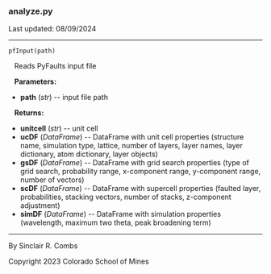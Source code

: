 ### analyze.py

Last updated: 08/09/2024

---
`pfInput(path)`

&nbsp;&nbsp; Reads PyFaults input file

&nbsp;&nbsp; **Parameters:**

* **path** (*str*) -- input file path

&nbsp;&nbsp; **Returns:**

* **unitcell** (*str*) -- unit cell
* **ucDF** (*DataFrame*) -- DataFrame with unit cell properties (structure name, simulation type, lattice, number of layers, layer names, layer dictionary, atom dictionary, layer objects)
* **gsDF** (*DataFrame*) -- DataFrame with grid search properties (type of grid search, probability range, x-component range, y-component range, number of vectors)
* **scDF** (*DataFrame*) -- DataFrame with supercell properties (faulted layer, probabilities, stacking vectors, number of stacks, z-component adjustment)
* **simDF** (*DataFrame*) -- DataFrame with simulation properties (wavelength, maximum two theta, peak broadening term)

 ---
By Sinclair R. Combs

Copyright 2023 Colorado School of Mines
